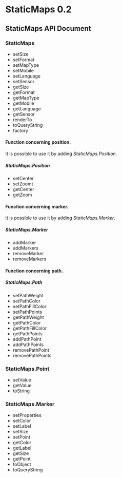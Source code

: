 StaticMaps 0.2
============

StaticMaps API Document
--------------------------

### StaticMaps

* setSize
* setFormat
* setMapType
* setMobile
* setLanguage
* setSensor
* getSize
* getFormat
* getMapType
* getMobile
* getLanguage
* getSensor
* renderTo
* toQueryString
* factory

#### Function concerning position. 

It is possible to use it by adding *StaticMaps.Position*. 

##### StaticMaps.Position

* setCenter
* setZoomt
* getCenter
* getZoom

#### Function concerning marker.
 
It is possible to use it by adding *StaticMaps.Marker*.

##### StaticMaps.Marker

* addMarker 
* addMarkers
* removeMarker 
* removeMarkers

#### Function concerning path.

##### StaticMaps.Path

* setPathWeight
* setPathColor
* setPathFillColor
* setPathPoints
* getPathWeight
* getPathColor
* getPathFillColor
* getPathPoints
* addPathPoint
* addPathPoints
* removePathPoint
* removePathPoints

### StaticMaps.Point

* setValue
* getValue
* toString

### StaticMaps.Marker

* setProperties
* setColor
* setLabel
* setSize
* setPoint
* getColor
* getLabel
* getSize
* getPoint
* toObject
* toQueryString
